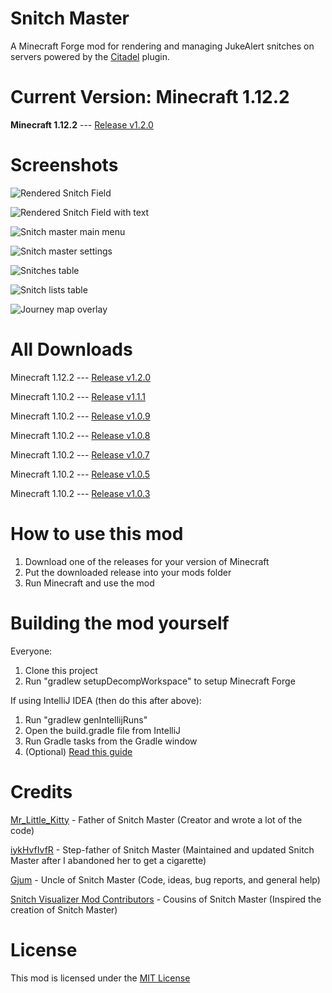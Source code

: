 # Snitch Master

A Minecraft Forge mod for rendering and managing JukeAlert snitches on servers powered by the [Citadel](https://github.com/Civcraft/Citadel) plugin.

# Current Version: Minecraft 1.12.2

__Minecraft 1.12.2__ --- [Release v1.2.0](https://github.com/MrLittleKitty/Snitch-Master/releases/tag/v1.2.0)

# Screenshots

![Rendered Snitch Field](http://i.imgur.com/WrwgsBy.png)

![Rendered Snitch Field with text](http://imgur.com/sA1XS4g.png)

![Snitch master main menu](http://imgur.com/8vfan9x.png)

![Snitch master settings](http://imgur.com/bSsuO4c.png)

![Snitches table](http://imgur.com/oMNlq3u.png)

![Snitch lists table](http://imgur.com/sX8K29c.png)

![Journey map overlay](http://imgur.com/omp8zZk.png)


# All Downloads

Minecraft 1.12.2 --- [Release v1.2.0](https://github.com/MrLittleKitty/Snitch-Master/releases/tag/v1.2.0)

Minecraft 1.10.2 --- [Release v1.1.1](https://github.com/MrLittleKitty/Snitch-Master/releases/tag/v1.1.1)

Minecraft 1.10.2 --- [Release v1.0.9](https://github.com/MrLittleKitty/Snitch-Master/releases/tag/v1.0.9)

Minecraft 1.10.2 --- [Release v1.0.8](https://github.com/MrLittleKitty/Snitch-Master/releases/tag/v1.0.8)

Minecraft 1.10.2 --- [Release v1.0.7](https://github.com/MrLittleKitty/Snitch-Master/releases/tag/v1.0.7)

Minecraft 1.10.2 --- [Release v1.0.5](https://github.com/Gjum/SnitchMaster/releases/tag/v1.0.5)

Minecraft 1.10.2 --- [Release v1.0.3](https://github.com/MrLittleKitty/Snitch-Master/releases/tag/v1.0.3)

# How to use this mod

1. Download one of the releases for your version of Minecraft
2. Put the downloaded release into your mods folder
3. Run Minecraft and use the mod

# Building the mod yourself

Everyone:
1. Clone this project
2. Run "gradlew setupDecompWorkspace" to setup Minecraft Forge

If using IntelliJ IDEA (then do this after above):
1. Run "gradlew genIntellijRuns"
2. Open the build.gradle file from IntelliJ
3. Run Gradle tasks from the Gradle window
4. (Optional) [Read this guide](https://mcforge.readthedocs.io/en/latest/gettingstarted/)

# Credits

[Mr_Little_Kitty](https://github.com/MrLittleKitty) - Father of Snitch Master (Creator and wrote a lot of the code)

[iykHvfIvfR](https://github.com/iykHvfIvfR) - Step-father of Snitch Master (Maintained and updated Snitch Master after I abandoned her to get a cigarette)

[Gjum](https://github.com/Gjum) - Uncle of Snitch Master (Code, ideas, bug reports, and general help)

[Snitch Visualizer Mod Contributors](https://github.com/Scuwr/Snitch-Visualizer) - Cousins of Snitch Master (Inspired the creation of Snitch Master)

# License

This mod is licensed under the [MIT License](https://github.com/MrLittleKitty/Snitch-Master/blob/master/LICENSE.txt)
